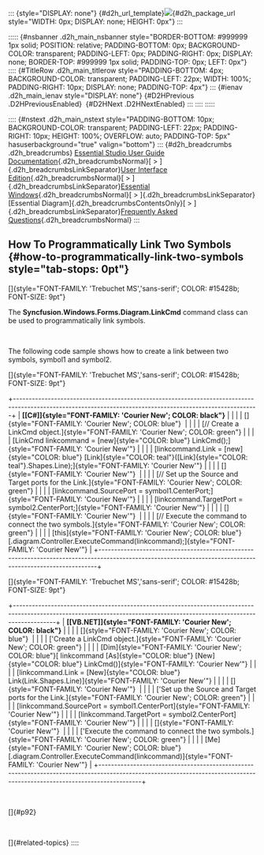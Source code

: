::: {style="DISPLAY: none"}
[](ms-xhelp:///?Id=d2h_url_template){#d2h_url_template}![](!package_url!){#d2h_package_url style="WIDTH: 0px; DISPLAY: none; HEIGHT: 0px"}
:::

::::: {#nsbanner .d2h_main_nsbanner style="BORDER-BOTTOM: #999999 1px solid; POSITION: relative; PADDING-BOTTOM: 0px; BACKGROUND-COLOR: transparent; PADDING-LEFT: 0px; PADDING-RIGHT: 0px; DISPLAY: none; BORDER-TOP: #999999 1px solid; PADDING-TOP: 0px; LEFT: 0px"}
:::: {#TitleRow .d2h_main_titlerow style="PADDING-BOTTOM: 4px; BACKGROUND-COLOR: transparent; PADDING-LEFT: 22px; WIDTH: 100%; PADDING-RIGHT: 10px; DISPLAY: none; PADDING-TOP: 4px"}
::: {#ienav .d2h_main_ienav style="DISPLAY: none"}
[](ms-xhelp:///?Id=c350b40d-795b-45b2-a7a1-bab193ba293e){#D2HPrevious .D2HPreviousEnabled}  [](ms-xhelp:///?Id=5249a1ca-418c-407c-b934-4f5afab7f4f9){#D2HNext .D2HNextEnabled}
:::
::::
:::::

:::: {#nstext .d2h_main_nstext style="PADDING-BOTTOM: 10px; BACKGROUND-COLOR: transparent; PADDING-LEFT: 22px; PADDING-RIGHT: 10px; HEIGHT: 100%; OVERFLOW: auto; PADDING-TOP: 5px" hasuserbackground="true" valign="bottom"}
::: {#d2h_breadcrumbs .d2h_breadcrumbs}
[Essential Studio User Guide Documentation](ms-xhelp:///?Id=12457748-09e3-4d74-a240-8e049cedf030){.d2h_breadcrumbsNormal}[ \> ]{.d2h_breadcrumbsLinkSeparator}[User Interface Edition](ms-xhelp:///?Id=c29296b7-531c-413b-a0ec-488ca1f7f669){.d2h_breadcrumbsNormal}[ \> ]{.d2h_breadcrumbsLinkSeparator}[Essential Windows](ms-xhelp:///?Id=e60759d8-47a4-4570-9d7a-16a68d63f2ea){.d2h_breadcrumbsNormal}[ \> ]{.d2h_breadcrumbsLinkSeparator}[Essential Diagram]{.d2h_breadcrumbsContentsOnly}[ \> ]{.d2h_breadcrumbsLinkSeparator}[Frequently Asked Questions](ms-xhelp:///?Id=bb4a5b35-2631-4a2a-9fa8-2159cc7204f4){.d2h_breadcrumbsNormal}
:::

## How To Programmatically Link Two Symbols {#how-to-programmatically-link-two-symbols style="tab-stops: 0pt"}

[]{style="FONT-FAMILY: 'Trebuchet MS','sans-serif'; COLOR: #15428b; FONT-SIZE: 9pt"} 

The **Syncfusion.Windows.Forms.Diagram.LinkCmd** command class can be used to programmatically link symbols.

 

The following code sample shows how to create a link between two symbols, symbol1 and symbol2.

[]{style="FONT-FAMILY: 'Trebuchet MS','sans-serif'; COLOR: #15428b; FONT-SIZE: 9pt"} 

+-----------------------------------------------------------------------------------------------------------------------------------------------------------+
| **[\[C#\]]{style="FONT-FAMILY: 'Courier New'; COLOR: black"}**                                                                                            |
|                                                                                                                                                           |
| []{style="FONT-FAMILY: 'Courier New'; COLOR: blue"}                                                                                                       |
|                                                                                                                                                           |
| [// Create a LinkCmd object.]{style="FONT-FAMILY: 'Courier New'; COLOR: green"}                                                                           |
|                                                                                                                                                           |
| [LinkCmd linkcommand = [new]{style="COLOR: blue"} LinkCmd();]{style="FONT-FAMILY: 'Courier New'"}                                                         |
|                                                                                                                                                           |
| [linkcommand.Link = [new]{style="COLOR: blue"} [Link]{style="COLOR: teal"}([Link]{style="COLOR: teal"}.Shapes.Line);]{style="FONT-FAMILY: 'Courier New'"} |
|                                                                                                                                                           |
| []{style="FONT-FAMILY: 'Courier New'"}                                                                                                                    |
|                                                                                                                                                           |
| [// Set up the Source and Target ports for the Link.]{style="FONT-FAMILY: 'Courier New'; COLOR: green"}                                                   |
|                                                                                                                                                           |
| [linkcommand.SourcePort = symbol1.CenterPort;]{style="FONT-FAMILY: 'Courier New'"}                                                                        |
|                                                                                                                                                           |
| [linkcommand.TargetPort = symbol2.CenterPort;]{style="FONT-FAMILY: 'Courier New'"}                                                                        |
|                                                                                                                                                           |
| []{style="FONT-FAMILY: 'Courier New'"}                                                                                                                    |
|                                                                                                                                                           |
| [// Execute the command to connect the two symbols.]{style="FONT-FAMILY: 'Courier New'; COLOR: green"}                                                    |
|                                                                                                                                                           |
| [this]{style="FONT-FAMILY: 'Courier New'; COLOR: blue"}[.diagram.Controller.ExecuteCommand(linkcommand);]{style="FONT-FAMILY: 'Courier New'"}             |
+-----------------------------------------------------------------------------------------------------------------------------------------------------------+

[]{style="FONT-FAMILY: 'Trebuchet MS','sans-serif'; COLOR: #15428b; FONT-SIZE: 9pt"} 

+-------------------------------------------------------------------------------------------------------------------------------------------------------------------------+
| **[\[VB.NET\]]{style="FONT-FAMILY: 'Courier New'; COLOR: black"}**                                                                                                      |
|                                                                                                                                                                         |
| []{style="FONT-FAMILY: 'Courier New'; COLOR: blue"}                                                                                                                     |
|                                                                                                                                                                         |
| ['Create a LinkCmd object.]{style="FONT-FAMILY: 'Courier New'; COLOR: green"}                                                                                           |
|                                                                                                                                                                         |
| [Dim]{style="FONT-FAMILY: 'Courier New'; COLOR: blue"}[ linkcommand [As]{style="COLOR: blue"} [New]{style="COLOR: blue"} LinkCmd()]{style="FONT-FAMILY: 'Courier New'"} |
|                                                                                                                                                                         |
| [linkcommand.Link = [New]{style="COLOR: blue"} Link(Link.Shapes.Line)]{style="FONT-FAMILY: 'Courier New'"}                                                              |
|                                                                                                                                                                         |
| []{style="FONT-FAMILY: 'Courier New'"}                                                                                                                                  |
|                                                                                                                                                                         |
| ['Set up the Source and Target ports for the Link.]{style="FONT-FAMILY: 'Courier New'; COLOR: green"}                                                                   |
|                                                                                                                                                                         |
| [linkcommand.SourcePort = symbol1.CenterPort]{style="FONT-FAMILY: 'Courier New'"}                                                                                       |
|                                                                                                                                                                         |
| [linkcommand.TargetPort = symbol2.CenterPort]{style="FONT-FAMILY: 'Courier New'"}                                                                                       |
|                                                                                                                                                                         |
| []{style="FONT-FAMILY: 'Courier New'"}                                                                                                                                  |
|                                                                                                                                                                         |
| ['Execute the command to connect the two symbols.]{style="FONT-FAMILY: 'Courier New'; COLOR: green"}                                                                    |
|                                                                                                                                                                         |
| [Me]{style="FONT-FAMILY: 'Courier New'; COLOR: blue"}[.diagram.Controller.ExecuteCommand(linkcommand)]{style="FONT-FAMILY: 'Courier New'"}                              |
+-------------------------------------------------------------------------------------------------------------------------------------------------------------------------+

 

[]{#p92} 

 

[]{#related-topics}
::::
